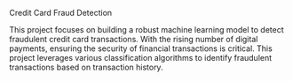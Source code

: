 Credit Card Fraud Detection

This project focuses on building a robust machine learning model to detect fraudulent credit card transactions. With the rising number of digital payments, ensuring the security of financial transactions is critical. This project leverages various classification algorithms to identify fraudulent transactions based on transaction history.
